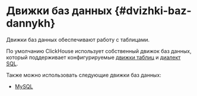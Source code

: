 # Движки баз данных {#dvizhki-baz-dannykh}

Движки баз данных обеспечивают работу с таблицами.

По умолчанию ClickHouse использует собственный движок баз данных, который поддерживает конфигурируемые [движки таблиц](../engines/database_engines/index.md) и [диалект SQL](../engines/database_engines/index.md).

Также можно использовать следующие движки баз данных:

-   [MySQL](mysql.md)
